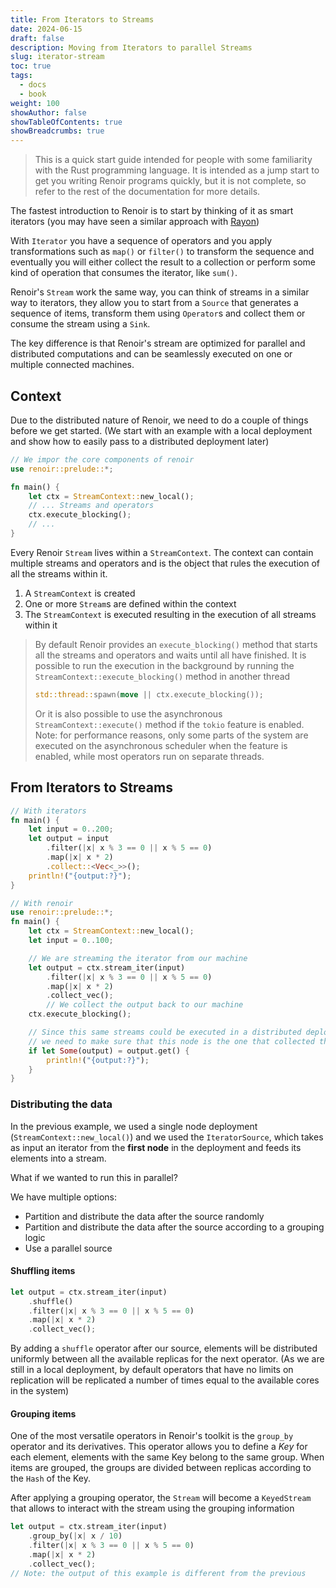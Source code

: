 ```yaml
---
title: From Iterators to Streams
date: 2024-06-15
draft: false
description: Moving from Iterators to parallel Streams
slug: iterator-stream
toc: true
tags:
  - docs
  - book
weight: 100
showAuthor: false
showTableOfContents: true
showBreadcrumbs: true
---
```

>This is a quick start guide intended for people with some familiarity with the Rust programming language. It is intended as a jump start to get you writing Renoir programs quickly, but it is not complete, so refer to the rest of the documentation for more details.

The fastest introduction to Renoir is to start by thinking of it as smart iterators (you may have seen a similar approach with [Rayon](https://docs.rs/rayon/latest))

With `Iterator` you have a sequence of operators and you apply transformations such as `map()` or `filter()` to transform the sequence and eventually you will either collect the result to a collection or perform some kind of operation that consumes the iterator, like `sum()`.

Renoir's `Stream` work the same way, you can think of streams in a similar way to iterators, they allow you to start from a `Source` that generates a sequence of items, transform them using `Operator`s and collect them or consume the stream using a `Sink`.

The key difference is that Renoir's stream are optimized for parallel and distributed computations and can be seamlessly executed on one or multiple connected machines.

## Context

Due to the distributed nature of Renoir, we need to do a couple of things before we get started. (We start with an example with a local deployment and show how to easily pass to a distributed deployment later)

```rust
// We impor the core components of renoir
use renoir::prelude::*;

fn main() {
	let ctx = StreamContext::new_local();
	// ... Streams and operators
	ctx.execute_blocking();
	// ...
}
```

Every Renoir `Stream` lives within a `StreamContext`. The context can contain multiple streams and operators and is the object that rules the execution of all the streams within it.

1. A `StreamContext` is created
2. One or more `Stream`s are defined within the context
3. The `StreamContext` is executed resulting in the execution of all streams within it

> By default Renoir provides an `execute_blocking()` method that starts all the streams and operators and waits until all have finished. It is possible to run the execution in the background by running the `StreamContext::execute_blocking()` method in another thread
> ```rust
> std::thread::spawn(move || ctx.execute_blocking());
> ```
> Or it is also possible to use the asynchronous `StreamContext::execute()` method if the `tokio` feature is enabled. Note: for performance reasons, only some parts of the system are executed on the asynchronous scheduler when the feature is enabled, while most operators run on separate threads.

## From Iterators to Streams

```rust
// With iterators
fn main() {
	let input = 0..200;
	let output = input
		.filter(|x| x % 3 == 0 || x % 5 == 0)
		.map(|x| x * 2)
		.collect::<Vec<_>>();
	println!("{output:?}");
}
```

```rust
// With renoir
use renoir::prelude::*;
fn main() {
	let ctx = StreamContext::new_local();
	let input = 0..100;

	// We are streaming the iterator from our machine
	let output = ctx.stream_iter(input)
		.filter(|x| x % 3 == 0 || x % 5 == 0)
		.map(|x| x * 2)
		.collect_vec();
		// We collect the output back to our machine
	ctx.execute_blocking();

	// Since this same streams could be executed in a distributed deployment,
	// we need to make sure that this node is the one that collected the output.
	if let Some(output) = output.get() {
		println!("{output:?}");
	}
}
```
### Distributing the data

In the previous example, we used a single node deployment (`StreamContext::new_local()`) and we used the `IteratorSource`, which takes as input an iterator from the **first node** in the deployment and feeds its elements into a stream.

What if we wanted to run this in parallel?

We have multiple options:
+ Partition and distribute the data after the source randomly
+ Partition and distribute the data after the source according to a grouping logic
+ Use a parallel source

#### Shuffling items
```rust
let output = ctx.stream_iter(input)
	.shuffle()
	.filter(|x| x % 3 == 0 || x % 5 == 0)
	.map(|x| x * 2)
	.collect_vec();
```

By adding a `shuffle` operator after our source, elements will be distributed uniformly between all the available replicas for the next operator. (As we are still in a local deployment, by default operators that have no limits on replication will be replicated a number of times equal to the available cores in the system)

#### Grouping items

One of the most versatile operators in Renoir's toolkit is the `group_by` operator and its derivatives. This operator allows you to define a *Key* for each element, elements with the same Key belong to the same group.
When items are grouped, the groups are divided between replicas according to the `Hash` of the Key.

After applying a grouping operator, the `Stream` will become a `KeyedStream` that allows to interact with the stream using the grouping information
```rust
let output = ctx.stream_iter(input)
	.group_by(|x| x / 10)
	.filter(|x| x % 3 == 0 || x % 5 == 0)
	.map(|x| x * 2)
	.collect_vec();
// Note: the output of this example is different from the previous
```
